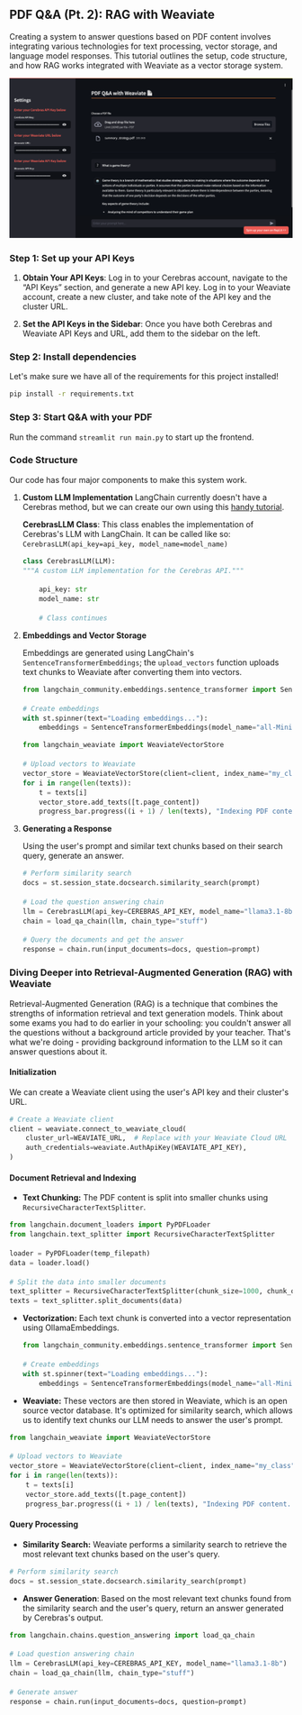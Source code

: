 ## PDF Q&A (Pt. 2): RAG with Weaviate

Creating a system to answer questions based on PDF content involves integrating various technologies for text processing, vector storage, and language model responses. This tutorial outlines the setup, code structure, and how RAG works integrated with Weaviate as a vector storage system.

![finished product](./pdfWeaviate.png)

### Step 1: Set up your API Keys

1. **Obtain Your API Keys**: Log in to your Cerebras account, navigate to the “API Keys” section, and generate a new API key. Log in to your Weaviate account, create a new cluster, and take note of the API key and the cluster URL.

2. **Set the API Keys in the Sidebar**: Once you have both Cerebras and Weaviate API Keys and URL, add them to the sidebar on the left.

### Step 2: Install dependencies

Let's make sure we have all of the requirements for this project installed!
```bash
pip install -r requirements.txt
```

### Step 3: Start Q&A with your PDF

Run the command `streamlit run main.py` to start up the frontend.

### **Code Structure**
Our code has four major components to make this system work.

1. **Custom LLM Implementation**
    LangChain currently doesn't have a Cerebras method, but we can create our own using this [handy tutorial](https://python.langchain.com/v0.1/docs/modules/model_io/llms/custom_llm/).

    **CerebrasLLM Class**: This class enables the implementation of Cerebras's LLM with LangChain. It can be called like so: `CerebrasLLM(api_key=api_key, model_name=model_name)`

    ```python
    class CerebrasLLM(LLM):
    """A custom LLM implementation for the Cerebras API."""

        api_key: str
        model_name: str

        # Class continues
    ```

2. **Embeddings and Vector Storage**

    Embeddings are generated using LangChain's `SentenceTransformerEmbeddings`; the `upload_vectors` function uploads text chunks to Weaviate after converting them into vectors.

    ```python
    from langchain_community.embeddings.sentence_transformer import SentenceTransformerEmbeddings

    # Create embeddings
    with st.spinner(text="Loading embeddings..."):
        embeddings = SentenceTransformerEmbeddings(model_name="all-MiniLM-L6-v2")
    ```
   
    ```python
    from langchain_weaviate import WeaviateVectorStore

    # Upload vectors to Weaviate
    vector_store = WeaviateVectorStore(client=client, index_name="my_class", text_key="text", embedding=embeddings)
    for i in range(len(texts)):
        t = texts[i]
        vector_store.add_texts([t.page_content])
        progress_bar.progress((i + 1) / len(texts), "Indexing PDF content... (this may take a bit) 🦙")
    ```

4. **Generating a Response**

    Using the user's prompt and similar text chunks based on their search query, generate an answer.

    ```python
    # Perform similarity search
    docs = st.session_state.docsearch.similarity_search(prompt)

    # Load the question answering chain
    llm = CerebrasLLM(api_key=CEREBRAS_API_KEY, model_name="llama3.1-8b")
    chain = load_qa_chain(llm, chain_type="stuff")

    # Query the documents and get the answer
    response = chain.run(input_documents=docs, question=prompt)
    ```

### Diving Deeper into Retrieval-Augmented Generation (RAG) with Weaviate

Retrieval-Augmented Generation (RAG) is a technique that combines the strengths of information retrieval and text generation models. Think about some exams you had to do earlier in your schooling: you couldn't answer all the questions without a background article provided by your teacher. That's what we're doing - providing background information to the LLM so it can answer questions about it.

#### Initialization

We can create a Weaviate client using the user's API key and their cluster's URL.
```python
# Create a Weaviate client
client = weaviate.connect_to_weaviate_cloud(
    cluster_url=WEAVIATE_URL,  # Replace with your Weaviate Cloud URL
    auth_credentials=weaviate.AuthApiKey(WEAVIATE_API_KEY),
)
```

#### Document Retrieval and Indexing
* **Text Chunking:** The PDF content is split into smaller chunks using `RecursiveCharacterTextSplitter`.
```python
from langchain.document_loaders import PyPDFLoader
from langchain.text_splitter import RecursiveCharacterTextSplitter

loader = PyPDFLoader(temp_filepath)
data = loader.load()

# Split the data into smaller documents
text_splitter = RecursiveCharacterTextSplitter(chunk_size=1000, chunk_overlap=0)
texts = text_splitter.split_documents(data)
```
* **Vectorization:** Each text chunk is converted into a vector representation using OllamaEmbeddings.
  ```python
  from langchain_community.embeddings.sentence_transformer import SentenceTransformerEmbeddings

  # Create embeddings
  with st.spinner(text="Loading embeddings..."):
      embeddings = SentenceTransformerEmbeddings(model_name="all-MiniLM-L6-v2")
  ```
 * **Weaviate:** These vectors are then stored in Weaviate, which is an open source vector database. It's optimized for similarity search, which allows us to identify text chunks our LLM needs to answer the user's prompt.
  ```python
  from langchain_weaviate import WeaviateVectorStore

  # Upload vectors to Weaviate
  vector_store = WeaviateVectorStore(client=client, index_name="my_class", text_key="text", embedding=embeddings)
  for i in range(len(texts)):
      t = texts[i]
      vector_store.add_texts([t.page_content])
      progress_bar.progress((i + 1) / len(texts), "Indexing PDF content... (this may take a bit) 🦙")
  ```

#### Query Processing
* **Similarity Search:** Weaviate performs a similarity search to retrieve the most relevant text chunks based on the user's query.
```python
# Perform similarity search
docs = st.session_state.docsearch.similarity_search(prompt)
```

* **Answer Generation**: Based on the most relevant text chunks found from the similarity search and the user's query, return an answer generated by Cerebras's output.
```python
from langchain.chains.question_answering import load_qa_chain

# Load question answering chain
llm = CerebrasLLM(api_key=CEREBRAS_API_KEY, model_name="llama3.1-8b")
chain = load_qa_chain(llm, chain_type="stuff")

# Generate answer
response = chain.run(input_documents=docs, question=prompt)
```